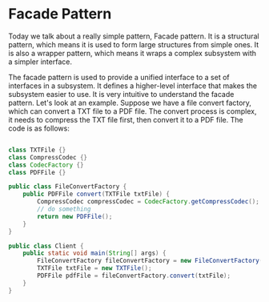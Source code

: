 # Facade Pattern

Today we talk about a really simple pattern, Facade pattern. It is a structural pattern, which means it is used to form large structures from simple ones. It is also a wrapper pattern, which means it wraps a complex subsystem with a simpler interface. 

The facade pattern is used to provide a unified interface to a set of interfaces in a subsystem. It defines a higher-level interface that makes the subsystem easier to use.
It is very intuitive to understand the facade pattern. Let's look at an example. Suppose we have a file convert factory, which can convert a TXT file to a PDF file. The convert process is complex, it needs to compress the TXT file first, then convert it to a PDF file. The code is as follows:

```java

class TXTFile {}
class CompressCodec {}
class CodecFactory {}
class PDFFile {}

public class FileConvertFactory {
    public PDFFile convert(TXTFile txtFile) {
        CompressCodec compressCodec = CodecFactory.getCompressCodec();
        // do something
        return new PDFFile();
    }
}

public class Client {
    public static void main(String[] args) {
        FileConvertFactory fileConvertFactory = new FileConvertFactory();
        TXTFile txtFile = new TXTFile();
        PDFFile pdfFile = fileConvertFactory.convert(txtFile);
    }
}
```


